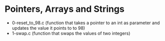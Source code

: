 # Pointers, Arrays and Strings

* 0-reset_to_98.c	(function that takes a pointer to an int as parameter and updates the value it points to to 98)
* 1-swap.c		(function that swaps the values of two integers)
